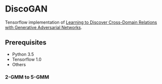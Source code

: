 DiscoGAN
=========================================

Tensorflow implementation of [Learning to Discover Cross-Domain Relations
with Generative Adversarial Networks](https://arxiv.org/pdf/1703.05192.pdf). 

Prerequisites
-------------
   - Python 3.5
   - Tensorflow 1.0
   - Others
   
### 2-GMM to 5-GMM
